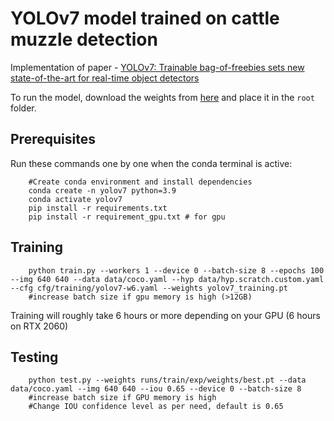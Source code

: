 # YOLOv7 model trained on cattle muzzle detection

Implementation of paper - [YOLOv7: Trainable bag-of-freebies sets new state-of-the-art for real-time object detectors](https://arxiv.org/abs/2207.02696)

To run the model, download the weights from [here](https://github.com/WongKinYiu/yolov7/releases/download/v0.1/yolov7.pt) and place it in the `root` folder.


## Prerequisites
Run these commands one by one when the conda terminal is active:

```shell
    #Create conda environment and install dependencies
    conda create -n yolov7 python=3.9
    conda activate yolov7
    pip install -r requirements.txt
    pip install -r requirement_gpu.txt # for gpu

```

## Training


```shell
    python train.py --workers 1 --device 0 --batch-size 8 --epochs 100 --img 640 640 --data data/coco.yaml --hyp data/hyp.scratch.custom.yaml --cfg cfg/training/yolov7-w6.yaml --weights yolov7_training.pt 
    #increase batch size if gpu memory is high (>12GB)
```

Training will roughly take 6 hours or more depending on your GPU (6 hours on RTX 2060)

## Testing

```shell
    python test.py --weights runs/train/exp/weights/best.pt --data data/coco.yaml --img 640 640 --iou 0.65 --device 0 --batch-size 8
    #increase batch size if GPU memory is high
    #Change IOU confidence level as per need, default is 0.65
```
